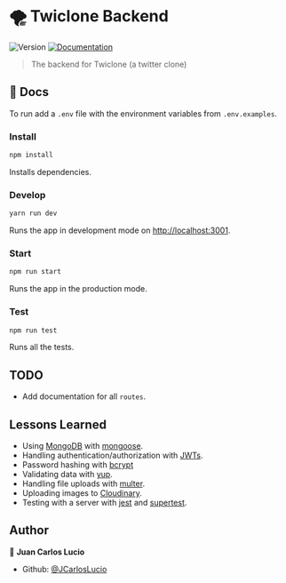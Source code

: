 # 🌪️ Twiclone Backend

![Version](https://img.shields.io/badge/version-0.0.1-blue.svg?cacheSeconds=2592000)
[![Documentation](https://img.shields.io/badge/documentation-yes-brightgreen.svg)](https://github.com/JCarlosLucio/twiclone-backend#readme)

> The backend for Twiclone (a twitter clone)

## 📜 Docs

To run add a `.env` file with the environment variables from `.env.examples`.

### Install

```sh
npm install
```

Installs dependencies.

### Develop

```sh
yarn run dev
```

Runs the app in development mode on
[http://localhost:3001](http://localhost:3001).

### Start

```sh
npm run start
```

Runs the app in the production mode.

### Test

```sh
npm run test
```

Runs all the tests.

## TODO

- Add documentation for all `routes`.

## Lessons Learned

- Using [MongoDB](https://www.mongodb.com/) with
  [mongoose](https://mongoosejs.com/).
- Handling authentication/authorization with [JWTs](https://jwt.io/).
- Password hashing with [bcrypt](https://github.com/kelektiv/node.bcrypt.js)
- Validating data with [yup](https://github.com/jquense/yup).
- Handling file uploads with [multer](https://github.com/expressjs/multer).
- Uploading images to [Cloudinary](https://cloudinary.com/).
- Testing with a server with [jest](https://jestjs.io/) and
  [supertest](https://github.com/ladjs/supertest).

## Author

👤 **Juan Carlos Lucio**

- Github: [@JCarlosLucio](https://github.com/JCarlosLucio)
